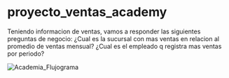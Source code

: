 # proyecto_ventas_academy
Teniendo informacion de ventas, vamos a responder las siguientes preguntas de negocio:
¿Cual es la sucursal con mas ventas en relacion al promedio de ventas mensual?
¿Cual es el empleado q registra mas ventas por periodo?

![Academia_Flujograma](https://user-images.githubusercontent.com/110497184/182853621-98463646-9c4e-475e-aeb8-5f613379b51c.jpg)
